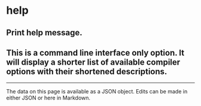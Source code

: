 <!-- Important! Do not modify comment blocks. They are necessary for the transformer to work properly -->

<!-- title -->
# help

<!-- shortDescription -->
Print help message.
---

<!-- extendedDescription -->
This is a command line interface only option. It will display a shorter list of available compiler options with their shortened descriptions.
---

<!-- references -->

---

<!-- footer -->
The data on this page is available as a JSON object. Edits can be made in either JSON or here in Markdown.

